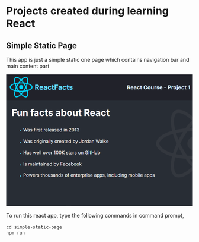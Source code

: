 # Projects created during learning React

## Simple Static Page
This app is just a simple static one page which contains navigation bar and main content part

![This is an Screenshot of the App](/simple-static-page/src/images/SS.png)

To run this react app, type the following commands in command prompt,
```
cd simple-static-page
npm run
```